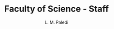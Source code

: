 ---
layout: profile
fname: Letsweletse M
lname: Paledi
prefix: Mr.
name: Mr. Letsweletse M. Paledi
department: Faculty of Science
title: Faculty of Science - Staff
position: Faculty Administrator
subtitle: L. M. Paledi
qualifications:
    - BA, Universiity of Botswana.
    - MPA, University of Botswana.
office: Block DNP, Office DNP
email: paledi@mopipi.ub.bw
phone: 355-2460 | 355-2475
img: paledi.jpg


bio: "This is template bio info for profiles in which:
    (a) We haven't received any data for or 
    (b) We are still in the process of uploading the data.
    If option *A* is the case, kindly send your profile details to our data collectors in the 'Contact Us' link in the menu. Thank you.
    "
    
---